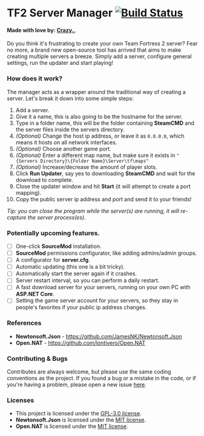# TF2 Server Manager [![Build Status](https://travis-ci.org/mrphil2105/TF2-Server-Manager.svg?branch=master)](https://travis-ci.org/mrphil2105/TF2-Server-Manager)

#### Made with love by: [Crazy..](https://www.youtube.com/crazydotdot)
Do you think it's frustrating to create your own Team Fortress 2 server? Fear no more, a brand new open-source tool has arrived that aims to make creating multiple servers a breeze. Simply add a server, configure general settings, run the updater and start playing!

### How does it work?
The manager acts as a wrapper around the traditional way of creating a server. Let's break it down into some simple steps:

1. Add a server.
2. Give it a name, this is also going to be the hostname for the server.
3. Type in a folder name, this will be the folder containing **SteamCMD** and the server files inside the servers directory.
4. *(Optional)* Change the host ip address, or leave it as `0.0.0.0`, which means it hosts on all network interfaces.
5. *(Optional)* Choose another game port.
6. *(Optional)* Enter a different map name, but make sure it exists in `"{Servers Directory}\{Folder Name}\Server\tf\maps"`
7. *(Optional)* Increase/decrease the amount of player slots.
8. Click **Run Updater**, say yes to downloading **SteamCMD** and wait for the download to complete.
9. Close the updater window and hit **Start** (it will attempt to create a port mapping).
10. Copy the public server ip address and port and send it to your friends!

*Tip: you can close the program while the server(s) are running, it will re-capture the server process(es).*

### Potentially upcoming features.
- [ ] One-click **SourceMod** installation.
- [ ] **SourceMod** permissions configurator, like adding admins/admin groups.
- [ ] A configurator for **server.cfg**.
- [ ] Automatic updating (this one is a bit tricky).
- [ ] Automatically start the server again if it crashes.
- [ ] Server restart interval, so you can perform a daily restart.
- [ ] A fast download server for your servers, running on your own PC with **ASP.NET Core**.
- [ ] Setting the game server account for your servers, so they stay in people's favorites if your public ip address changes.

### References
- **Newtonsoft.Json** - https://github.com/JamesNK/Newtonsoft.Json
- **Open.NAT** - https://github.com/lontivero/Open.NAT

### Contributing & Bugs
Contributes are always welcome, but please use the same coding conventions as the project. If you found a bug or a mistake in the code, or if you're having a problem, please open a new issue [here](https://github.com/mrphil2105/TF2-Server-Manager/issues).

### Licenses
- This project is licensed under the [GPL-3.0 license](https://github.com/mrphil2105/TF2-Server-Manager/blob/master/LICENSE).
- **Newtonsoft.Json** is licensed under the [MIT license](https://github.com/JamesNK/Newtonsoft.Json/blob/master/LICENSE.md).
- **Open.NAT** is licensed under the [MIT license](https://github.com/lontivero/Open.NAT/blob/master/LICENSE).

